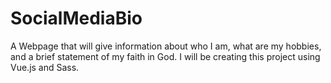 # SocialMediaBio
A Webpage that will give information about who I am, what are my hobbies, and a brief statement of my faith in God. I will be creating this project using Vue.js and Sass.
